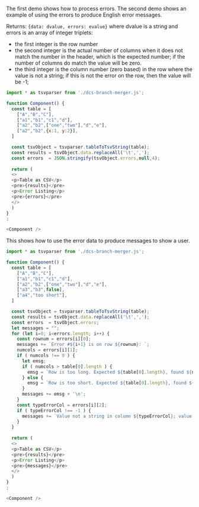 The first demo shows how to process errors.
The second demo shows an example of using the errors to produce 
English error messages.

Returns: 
`{data: dvalue, errors: evalue}`
where dvalue is a string and errors is an array of integer triplets:
- the first integer is the row number
- the second integer is the actual number of columns 
  when it does not match the number in the header, 
  which is the expected number; 
  if the number of columns do match the value will be zero.
- the third integer is the column number (zero based) 
  in the row where the value is not a string;
  if this is not the error on the row, then the value will be -1;


```js
import * as tsvparser from './dcs-branch-merger.js';

function Component() {
  const table = [
    ["A","B","C"],
    ["a1","b1","c1","d"],
    ["a2","b2",["one","two"],"d","e"],
    ["a2","b2",{x:1, y:2}],
  ]

  const tsvObject = tsvparser.tableToTsvString(table);
  const results = tsvObject.data.replaceAll('\t',',');
  const errors  = JSON.stringify(tsvObject.errors,null,4);
  
  return (
  <>
  <p>Table as CSV</p>
  <pre>{results}</pre>
  <p>Error Listing</p>
  <pre>{errors}</pre>
  </>
  )
}
;

<Component />
```


This shows how to use the error data to produce messages
to show a user.

```js
import * as tsvparser from './dcs-branch-merger.js';

function Component() {
  const table = [
    ["A","B","C"],
    ["a1","b1","c1","d"],
    ["a2","b2",["one","two"],"d","e"],
    ["a3","b3",false],
    ["a4","too short"],
  ]

  const tsvObject = tsvparser.tableToTsvString(table);
  const results = tsvObject.data.replaceAll('\t',',');
  const errors  = tsvObject.errors;
  let messages = "";
  for (let i=0; i<errors.length; i++) {
    const rownum = errors[i][0];
    messages += `Error #${i+1} is on row ${rownum}: `;
    numcols = errors[i][1];
    if ( numcols !== 0 ) {
      let emsg;
      if ( numcols > table[0].length ) {
        emsg = `Row is too long. Expected ${table[0].length}, found ${numcols}`;
      } else {
        emsg = `Row is too short. Expected ${table[0].length}, found ${numcols}`;
      }
      messages += emsg + '\n';
    }
    const typeErrorCol = errors[i][2];
    if ( typeErrorCol !== -1 ) {
      messages += `Value not a string in column ${typeErrorCol}; value type is ${typeof(table[rownum][typeErrorCol])}\n`
    }
  }
  
  return (
  <>
  <p>Table as CSV</p>
  <pre>{results}</pre>
  <p>Error Listing</p>
  <pre>{messages}</pre>
  </>
  )
}
;

<Component />
```